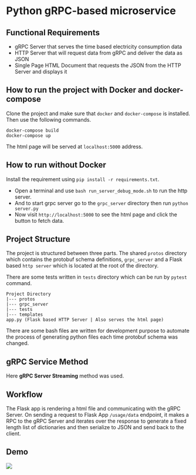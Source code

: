 # Python gRPC-based microservice

## Functional Requirements

- gRPC Server that serves the time based electricity consumption data
- HTTP Server that will request data from gRPC and deliver the data as JSON
- Single Page HTML Document that requests the JSON from the HTTP Server and displays it

## How to run the project with Docker and docker-compose

Clone the project and make sure that `docker` and `docker-compose` is installed. Then use the following commands.

```
docker-compose build
docker-compose up
```

The html page will be served at `localhost:5000` address.

## How to run without Docker

Install the requirement using `pip install -r requirements.txt`.

- Open a terminal and use `bash run_server_debug_mode.sh` to run the http server.
- And to start grpc server go to the `grpc_server` directory then run `python server.py`
- Now visit `http://localhost:5000` to see the html page and click the button to fetch data.

## Project Structure

The project is structured between three parts. The shared `protos` directory which contains the protobuf schema definitions, `grpc_server` and a Flask based `http server` which is located at the root of the directory.

There are some tests written in `tests` directory which can be run by `pytest` command.

```
Project Directory
|--- protos
|--- grpc_server
|--- tests
|--- templates
app.py (Flask based HTTP Server | Also serves the html page)
```

There are some bash files are written for development purpose to automate the process of generating python files each time protobuf schema was changed.

## gRPC Service Method

Here **gRPC Server Streaming** method was used.

## Workflow

The Flask app is rendering a html file and communicating with the gRPC Server. On sending a request to Flask App `/usage/data` endpoint, it makes a RPC to the gRPC Server and iterates over the response to generate a fixed length list of dictionaries and then serialize to JSON and send back to the client.

## Demo

<img src="https://i.imgur.com/Wm1paev.gif">
